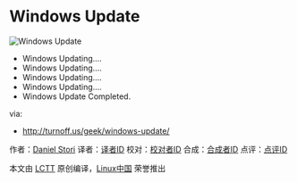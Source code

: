 Windows Update
===============

![Windows Update](http://turnoff.us/image/en/windows-update.png)

- Windows Updating....
- Windows Updating....
- Windows Updating....
- Windows Updating....
- Windows Update Completed.

via:
 - http://turnoff.us/geek/windows-update/

作者：[Daniel Stori][a]
译者：[译者ID](https://github.com/译者ID)
校对：[校对者ID](https://github.com/校对者ID)
合成：[合成者ID](https://github.com/合成者ID)
点评：[点评ID](https://github.com/点评者ID)

本文由 [LCTT](https://github.com/LCTT/TranslateProject) 原创编译，[Linux中国](https://linux.cn/) 荣誉推出

[a]:http://turnoff.us/about/
